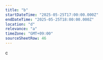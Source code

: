 ```yaml
---
title: "b"
startDateTime: "2025-05-25T17:00:00.000Z"
endDateTime: "2025-05-25T18:00:00.000Z"
location: "d"
relevance: "a"
timeZone: "GMT+09:00"
sourceSheetRow: 46
---
```


c
